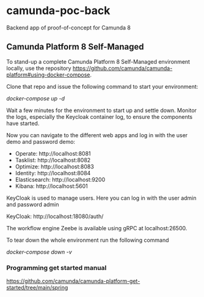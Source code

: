 # camunda-poc-back
Backend app of proof-of-concept for Camunda 8

## Camunda Platform 8 Self-Managed
To stand-up a complete Camunda Platform 8 Self-Managed environment locally,
use the repository https://github.com/camunda/camunda-platform#using-docker-compose.

Clone that repo and issue the following command to start your environment:

_docker-compose up -d_

Wait a few minutes for the environment to start up and settle down. Monitor the logs, especially the Keycloak container log, to ensure the components have started.

Now you can navigate to the different web apps and log in with the user demo and password demo:

- Operate: http://localhost:8081
- Tasklist: http://localhost:8082
- Optimize: http://localhost:8083
- Identity: http://localhost:8084
- Elasticsearch: http://localhost:9200
- Kibana: http://localhost:5601

KeyCloak is used to manage users. Here you can log in with the user admin and password admin

KeyCloak: http://localhost:18080/auth/

The workflow engine Zeebe is available using gRPC at localhost:26500.

To tear down the whole environment run the following command

_docker-compose down -v_

### Programming get started manual
https://github.com/camunda/camunda-platform-get-started/tree/main/spring
